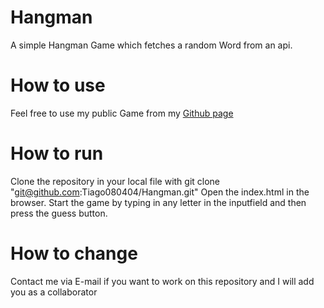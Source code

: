 # Hangman
A simple Hangman Game which fetches a random Word from an api.

# How to use
Feel free to use my public Game from my [Github page](https://tiago080404.github.io/Hangman/)

# How to run
Clone the repository in your local file with git clone "git@github.com:Tiago080404/Hangman.git"
Open the index.html in the browser. Start the game by typing in any letter in the inputfield and then press the guess button.

# How to change
Contact me via E-mail if you want to work on this repository and I will add you as a collaborator
